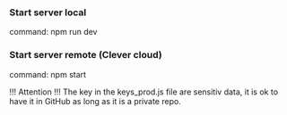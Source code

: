 ### Start server local
command: npm run dev

### Start server remote (Clever cloud)
command: npm start

!!! Attention !!!
The key in the keys_prod.js file are sensitiv data, 
it is ok to have it in GitHub as long as it is a private repo.